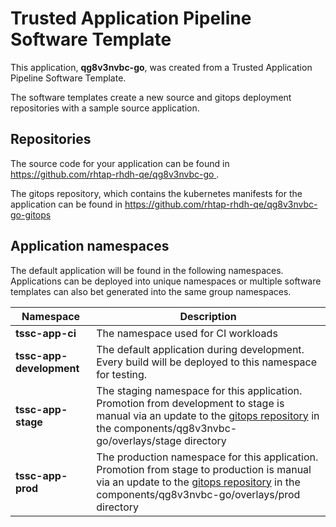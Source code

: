 # Trusted Application Pipeline Software Template

This application, **qg8v3nvbc-go**, was created from a Trusted Application Pipeline Software Template.

The software templates create a new source and gitops deployment repositories with a sample source application. 

## Repositories

The source code for your application can be found in [https://github.com/rhtap-rhdh-qe/qg8v3nvbc-go ](https://github.com/rhtap-rhdh-qe/qg8v3nvbc-go ).
 
The gitops repository, which contains the kubernetes manifests for the application can be found in 
[https://github.com/rhtap-rhdh-qe/qg8v3nvbc-go-gitops ](https://github.com/rhtap-rhdh-qe/qg8v3nvbc-go-gitops ) 

## Application namespaces 

The default application will be found in the following namespaces. Applications can be deployed into unique namespaces or multiple software templates can also bet generated into the same group namespaces.  

|  Namespace   |  Description   |  
| -------- | -------- |
| **tssc-app-ci** | The namespace used for CI workloads |
| **tssc-app-development** | The default application during development. Every build will be deployed to this namespace for testing. |
| **tssc-app-stage** | The staging namespace for this application. Promotion from development to stage is manual via an update to the [gitops repository](https://github.com/rhtap-rhdh-qe/qg8v3nvbc-go-gitops ) in the components/qg8v3nvbc-go/overlays/stage directory |
| **tssc-app-prod** | The production namespace for this application. Promotion from stage to production is manual via an update to the [gitops repository](https://github.com/rhtap-rhdh-qe/qg8v3nvbc-go-gitops ) in the components/qg8v3nvbc-go/overlays/prod directory |